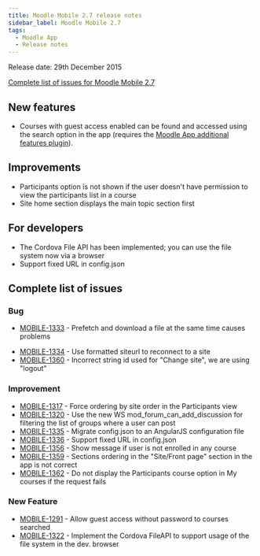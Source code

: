 ```yaml
---
title: Moodle Mobile 2.7 release notes
sidebar_label: Moodle Mobile 2.7
tags:
  - Moodle App
  - Release notes
---
```


Release date: 29th December 2015

[Complete list of issues for Moodle Mobile 2.7](https://moodle.atlassian.net/jira/secure/ReleaseNote.jspa?projectId=10070&version=15151)

## New features

- Courses with guest access enabled can be found and accessed using the search option in the app (requires the [Moodle App additional features plugin](https://moodle.org/plugins/view/local_mobile)).

## Improvements

- Participants option is not shown if the user doesn't have permission to view the participants list in a course
- Site home section displays the main topic section first

## For developers

- The Cordova File API has been implemented; you can use the file system now via a browser
- Support fixed URL in config.json

## Complete list of issues

### Bug

- [MOBILE-1333](https://moodle.atlassian.net/browse/MOBILE-1333) - Prefetch and download a file at the same time causes problems
<!-- cspell:disable-next-line -->
- [MOBILE-1334](https://moodle.atlassian.net/browse/MOBILE-1334) - Use formatted siteurl to reconnect to a site
- [MOBILE-1360](https://moodle.atlassian.net/browse/MOBILE-1360) - Incorrect string id used for "Change site", we are using "logout"

### Improvement

- [MOBILE-1317](https://moodle.atlassian.net/browse/MOBILE-1317) - Force ordering by site order in the Participants view
- [MOBILE-1320](https://moodle.atlassian.net/browse/MOBILE-1320) - Use the new WS mod_forum_can_add_discussion for filtering the list of groups where a user can post
- [MOBILE-1335](https://moodle.atlassian.net/browse/MOBILE-1335) - Migrate config.json to an AngularJS configuration file
- [MOBILE-1336](https://moodle.atlassian.net/browse/MOBILE-1336) - Support fixed URL in config.json
- [MOBILE-1356](https://moodle.atlassian.net/browse/MOBILE-1356) - Show message if user is not enrolled in any course
- [MOBILE-1359](https://moodle.atlassian.net/browse/MOBILE-1359) - Sections ordering in the "Site/Front page" section in the app is not correct
- [MOBILE-1362](https://moodle.atlassian.net/browse/MOBILE-1362) - Do not display the Participants course option in My courses if the request fails

### New Feature

- [MOBILE-1291](https://moodle.atlassian.net/browse/MOBILE-1291) - Allow guest access without password to courses searched
- [MOBILE-1322](https://moodle.atlassian.net/browse/MOBILE-1322) - Implement the Cordova FileAPI to support usage of the file system in the dev. browser
